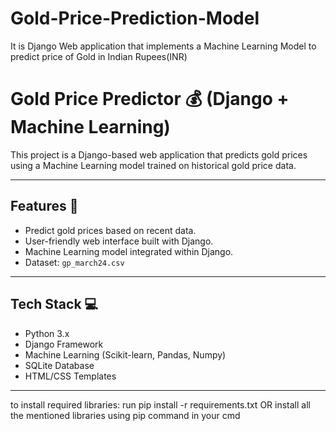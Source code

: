 # Gold-Price-Prediction-Model
It is Django Web application that implements a Machine Learning Model to predict price of Gold in Indian Rupees(INR)
# Gold Price Predictor 💰 (Django + Machine Learning)

This project is a Django-based web application that predicts gold prices using a Machine Learning model trained on historical gold price data.

---

## Features 🚀
- Predict gold prices based on recent data.
- User-friendly web interface built with Django.
- Machine Learning model integrated within Django.
- Dataset: `gp_march24.csv`

---

## Tech Stack 💻
- Python 3.x
- Django Framework
- Machine Learning (Scikit-learn, Pandas, Numpy)
- SQLite Database
- HTML/CSS Templates

---
to install required libraries:
run pip install -r requirements.txt
OR
install all the mentioned libraries using pip command in your cmd
